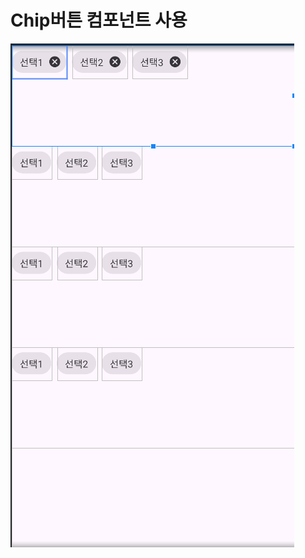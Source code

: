 # Chip버튼 컴포넌트 사용
![3주차](https://github.com/moolgutree/mobileproject/blob/main/1%ED%95%99%EA%B8%B0/%EA%B8%B0%EB%A7%90/3/3%EC%A3%BC%EC%B0%A801.PNG)

